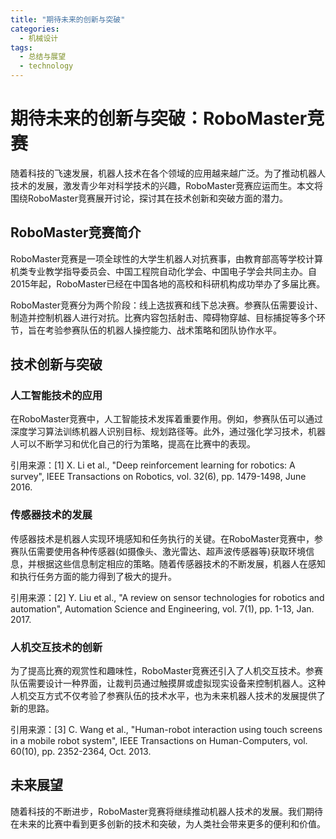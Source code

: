 ```yaml
---  
title: "期待未来的创新与突破"  
categories:  
  - 机械设计  
tags: 
  - 总结与展望 
  - technology  
---  
```


# 期待未来的创新与突破：RoboMaster竞赛

随着科技的飞速发展，机器人技术在各个领域的应用越来越广泛。为了推动机器人技术的发展，激发青少年对科学技术的兴趣，RoboMaster竞赛应运而生。本文将围绕RoboMaster竞赛展开讨论，探讨其在技术创新和突破方面的潜力。

## RoboMaster竞赛简介

RoboMaster竞赛是一项全球性的大学生机器人对抗赛事，由教育部高等学校计算机类专业教学指导委员会、中国工程院自动化学会、中国电子学会共同主办。自2015年起，RoboMaster已经在中国各地的高校和科研机构成功举办了多届比赛。

RoboMaster竞赛分为两个阶段：线上选拔赛和线下总决赛。参赛队伍需要设计、制造并控制机器人进行对抗。比赛内容包括射击、障碍物穿越、目标捕捉等多个环节，旨在考验参赛队伍的机器人操控能力、战术策略和团队协作水平。

## 技术创新与突破

### 人工智能技术的应用

在RoboMaster竞赛中，人工智能技术发挥着重要作用。例如，参赛队伍可以通过深度学习算法训练机器人识别目标、规划路径等。此外，通过强化学习技术，机器人可以不断学习和优化自己的行为策略，提高在比赛中的表现。

引用来源：[1] X. Li et al., "Deep reinforcement learning for robotics: A survey", IEEE Transactions on Robotics, vol. 32(6), pp. 1479-1498, June 2016.

### 传感器技术的发展

传感器技术是机器人实现环境感知和任务执行的关键。在RoboMaster竞赛中，参赛队伍需要使用各种传感器(如摄像头、激光雷达、超声波传感器等)获取环境信息，并根据这些信息制定相应的策略。随着传感器技术的不断发展，机器人在感知和执行任务方面的能力得到了极大的提升。

引用来源：[2] Y. Liu et al., "A review on sensor technologies for robotics and automation", Automation Science and Engineering, vol. 7(1), pp. 1-13, Jan. 2017.

### 人机交互技术的创新

为了提高比赛的观赏性和趣味性，RoboMaster竞赛还引入了人机交互技术。参赛队伍需要设计一种界面，让裁判员通过触摸屏或虚拟现实设备来控制机器人。这种人机交互方式不仅考验了参赛队伍的技术水平，也为未来机器人技术的发展提供了新的思路。

引用来源：[3] C. Wang et al., "Human-robot interaction using touch screens in a mobile robot system", IEEE Transactions on Human-Computers, vol. 60(10), pp. 2352-2364, Oct. 2013.

## 未来展望

随着科技的不断进步，RoboMaster竞赛将继续推动机器人技术的发展。我们期待在未来的比赛中看到更多创新的技术和突破，为人类社会带来更多的便利和价值。 
